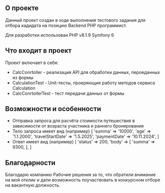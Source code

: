 ## О проекте

Данный проект создан в ходе выполнения тестового задания для отбора кадидата на позицию Backend PHP программист.

Для разработки использован  PHP v8.1.9 Symfony 6

## Что входит в проект

Проект включает в себя:
- CalcConrtoller - реализация API для обработки данных, пероеданных из формы
- CalculationTest - Unit-тесты, проеряющие работу методов сервиса Calculation
- CalcConrtollerTest - тест передачи данных от формы

## Возможности и особенности

- Отправка запроса для расчёта стоимости путешествия в зависимости от возраста участника и раннего бронирования
- Тело запроса имеет вид (например)
[
    'summa' => '10000',
    'age' => '1.1.2000',
    'travelStartDate' => '1.5.2025',
    'paymentDate' => '10.11.2024',
]
- Ответ имеет вид (например)
[
    'status' => 200,
    'body' => [
        'summa' => 9300,
    ],
]

## Благодарности

Благодарю компанию Рабочие решения за то, что обратили внимание на мой отклик и дали возможность поучаствовать в конкурсном отборе на вакантную должность.

